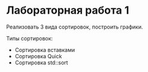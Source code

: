 # Лабораторная работа 1

Реализовать 3 вида сортировок, построить графики.

Типы сортировок:
- Сортировка вставками
- Сортировка Quick
- Сортировка std::sort

